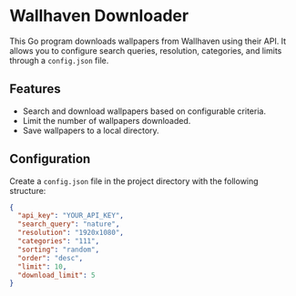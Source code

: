 # Wallhaven Downloader

This Go program downloads wallpapers from Wallhaven using their API. It allows you to configure search queries, resolution, categories, and limits through a `config.json` file.

## Features

- Search and download wallpapers based on configurable criteria.
- Limit the number of wallpapers downloaded.
- Save wallpapers to a local directory.

## Configuration

Create a `config.json` file in the project directory with the following structure:

```json
{
  "api_key": "YOUR_API_KEY",
  "search_query": "nature",
  "resolution": "1920x1080",
  "categories": "111",
  "sorting": "random",
  "order": "desc",
  "limit": 10,
  "download_limit": 5
}